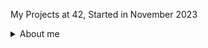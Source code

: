 My Projects at 42, Started in November 2023



<details>
  <summary>About me</summary>
  About me:
Originally from the United States, California. Moved to Paris in 2015, graduated highschool, left to the Netherlands in 2021 during Covid Lockdowns
to begin a degree in Electrical Engineering. About 6 months in, I decided to drop out for about 10 different reasons. While I was figuring things out,
I decided to begin dog-sitting as a side gig. It quickly became my full time job and paid all the bills for the next 2 years. While this was the best
time of my life, caring for dogs, being with nature, cooking new dishes, I found my creative side aching again. I wanted to get back into tech one way
or another. 

I applied to the 42 introduction course while I was in the Netherlands, just for fun to see what would happen. To my surprise, I was accepted, with only
two weeks to prepare. Only two weeks to get back to Paris to take the Piscine and find a place to live for that month. I ended up finding a few
friends who were willing to let me stay on their couch for a few days each. So I was bouncing between houses every few days while still making it to
class at 8am every day to study the Piscine projects. I'm poor and could not afford this trip at all, so during the whole Piscine I was just
eating raw vegetables and fruits I found at the store on the way to class each day. I learned you can eat the skin of Kiwis and it's actually delicious.

After the final Exam. I took my train back to the Netherlands and waited....Impatiently. 

I was accepted, realiezd I needed to FULLY MOVE back to Paris within one week. So I closed my dog-sitting busines, said goodbye to all my friends (and dogs)
and found a cheap shared apartment in the north of Paris. Still, I needed to find a way to pay rent while living here, I've currently found a few odd-jobs
that are paying the bills and letting me study. I'm going slower than average because of this, but still progressing. 


</details>
